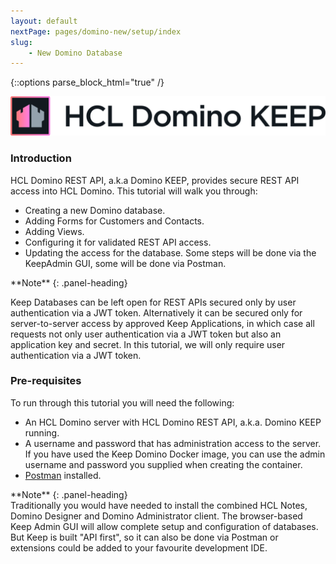 ```yaml
---
layout: default
nextPage: pages/domino-new/setup/index
slug:
    - New Domino Database
---
```


{::options parse_block_html="true" /}

![Domino Keep](../../images/KeepNewLogo.svg "HCL Labs - Domino Keep")

### Introduction
HCL Domino REST API, a.k.a Domino KEEP, provides secure REST API access into HCL Domino. This tutorial will walk you through:  
- Creating a new Domino database.
- Adding Forms for Customers and Contacts.
- Adding Views.
- Configuring it for validated REST API access.
- Updating the access for the database.
Some steps will be done via the KeepAdmin GUI, some will be done via Postman.

<div class="panel panel-info">
**Note**
{: .panel-heading}
<div class="panel-body">

Keep Databases can be left open for REST APIs secured only by user authentication via a JWT token. Alternatively it can be secured only for server-to-server access by approved Keep Applications, in which case all requests not only user authentication via a JWT token but also an application key and secret. In this tutorial, we will only require user authentication via a JWT token.

</div>
</div>

### Pre-requisites

To run through this tutorial you will need the following:
- An HCL Domino server with HCL Domino REST API, a.k.a. Domino KEEP running.
- A username and password that has administration access to the server. If you have used the Keep Domino Docker image, you can use the admin username and password you supplied when creating the container.
- [Postman](https://www.postman.com/) installed.

<div class="panel panel-info">
**Note**
{: .panel-heading}
<div class="panel-body">
Traditionally you would have needed to install the combined HCL Notes, Domino Designer and Domino Administrator client. The browser-based Keep Admin GUI will allow complete setup and configuration of databases. But Keep is built "API first", so it can also be done via Postman or extensions could be added to your favourite development IDE.
</div>
</div>

